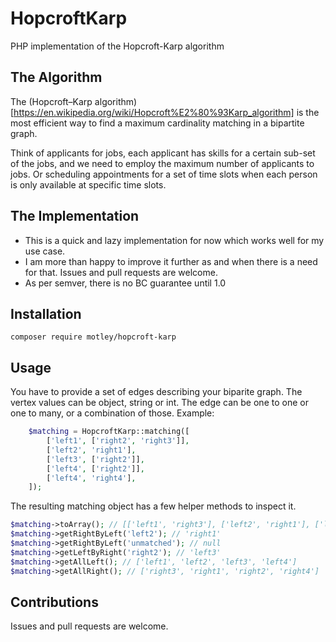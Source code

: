 # HopcroftKarp

PHP implementation of the Hopcroft-Karp algorithm

## The Algorithm

The (Hopcroft–Karp algorithm)[https://en.wikipedia.org/wiki/Hopcroft%E2%80%93Karp_algorithm] is the most efficient way to find a maximum cardinality matching in a bipartite graph.

Think of applicants for jobs, each applicant has skills for a certain sub-set of the jobs, and we need to employ the maximum number of applicants to jobs.
Or scheduling appointments for a set of time slots when each person is only available at specific time slots.

## The Implementation

- This is a quick and lazy implementation for now which works well for my use case.
- I am more than happy to improve it further as and when there is a need for that. Issues and pull requests are welcome.
- As per semver, there is no BC guarantee until 1.0

## Installation

```shell
composer require motley/hopcroft-karp
```

## Usage

You have to provide a set of edges describing your biparite graph. The vertex values can be object, string or int. The edge can be one to one or one to many, or a combination of those. Example:

```php
    $matching = HopcroftKarp::matching([
        ['left1', ['right2', 'right3']],
        ['left2', 'right1'],
        ['left3', ['right2']],
        ['left4', ['right2']],
        ['left4', 'right4'],
    ]);
```
The resulting matching object has a few helper methods to inspect it.

```php
$matching->toArray(); // [['left1', 'right3'], ['left2', 'right1'], ['left3', 'right2'], ['left4', 'right4']]
$matching->getRightByLeft('left2'); // 'right1'
$matching->getRightByLeft('unmatched'); // null
$matching->getLeftByRight('right2'); // 'left3'
$matching->getAllLeft(); // ['left1', 'left2', 'left3', 'left4']
$matching->getAllRight(); // ['right3', 'right1', 'right2', 'right4']

```

## Contributions

Issues and pull requests are welcome.
